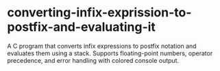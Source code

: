 # converting-infix-exprission-to-postfix-and-evaluating-it
A C program that converts infix expressions to postfix notation and evaluates them using a stack. Supports floating-point numbers, operator precedence, and error handling with colored console output.
